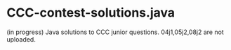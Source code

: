 # CCC-contest-solutions.java
(in progress)
Java solutions to CCC junior questions. 
04j1,05j2,08j2 are not uploaded. 
